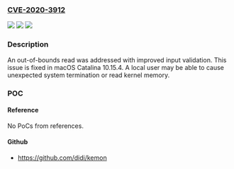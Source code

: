 ### [CVE-2020-3912](https://cve.mitre.org/cgi-bin/cvename.cgi?name=CVE-2020-3912)
![](https://img.shields.io/static/v1?label=Product&message=macOS&color=blue)
![](https://img.shields.io/static/v1?label=Version&message=%3C%20macOS%20Catalina%2010.15.4%20&color=brighgreen)
![](https://img.shields.io/static/v1?label=Vulnerability&message=A%20local%20user%20may%20be%20able%20to%20cause%20unexpected%20system%20termination%20or%20read%20kernel%20memory&color=brighgreen)

### Description

An out-of-bounds read was addressed with improved input validation. This issue is fixed in macOS Catalina 10.15.4. A local user may be able to cause unexpected system termination or read kernel memory.

### POC

#### Reference
No PoCs from references.

#### Github
- https://github.com/didi/kemon

